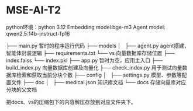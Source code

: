 # MSE-AI-T2
python环境：python 3.12
Embedding model:bge-m3
Agent model: qwen2.5:14b-instruct-fp16

├── main.py 暂时的程序运行代码
├── models
│   ├── agent.py agent搭建，智能体封装逻辑
├── requirements.txt
└── vs 向量数据库存储位置
    ├── index.faiss
    └── index.pkl
├── app.py 暂时为空，应用主入口
├── build_index.py 向量数据库创建及向量化
├── check_index.py 用于测试向量数据库检索和获取当前分块个数
├── config
│   ├── settings.py 模型、参数等配置文件
├── doc
│   ├── medical.json 知识库文档
└── docs 存储向量库对应分块的父文档

把docs、vs的压缩包下的内容解压存放到对应文件夹下。

